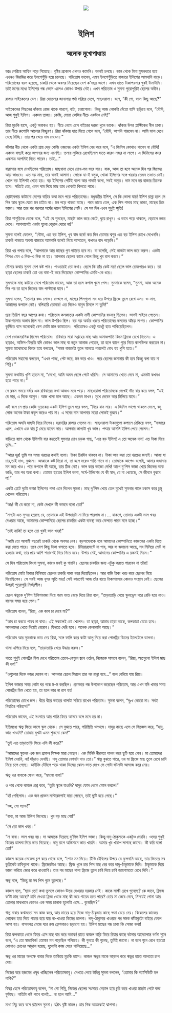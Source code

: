 <div align=center> <img src="../../metadata/images/rabibasariya/ইলিশ-অলোক-মুখোপাধ্যায়.jpg" align="center"></div><br><h1 align=center>ইলিশ</h1>
<h2 align=center>অলোক মুখোপাধ্যায়</h2><br>ভাদ্র পেরিয়ে আশ্বিন পড়ে গিয়েছে। বৃষ্টির প্রকোপ এখনও কমেনি। ভালই
চলছে। কাল থেকে টানা মুষলধারে হয়ে এখনও ঝিরঝির করে ইলশেগুঁড়ি হয়ে চলেছে। পরিতোষ
ভাবেন, এমন
ইলশেগুঁড়িতে বাজারে ইলিশের আমদানি বাড়ে। পরিতোষের বয়স হয়েছে, চাকরি থেকে অবসর
নিয়েছেন বেশ ক’বছর আগে। এখন হাতে টাকাপয়সার খুবই টানাটানি। তাই মনের মধ্যে ইলিশের
গন্ধ ভেসে এলেও কোনও উপায় নেই। এখন পরিতোষ ও সুমনা পুরোপুরিই ছেলের অধীন।

রাস্তায় সাইকেলের বেল। রিয়া দোতলার জানালার পর্দা সরিয়ে দেখে, মাছওয়ালা। বলে,
“কী গো, ভাল কিছু আছে?”

সাইকেলের পিছনের ঝাঁকায় রোজ থাকে পারশে, বাটা, চারাপোনা। কিন্তু আজ লোকটা দেঁতো হাসি
ছড়িয়ে বলে, “বৌদি, আজ শুধুই ইলিশ। একদম তাজা। কেজি, সোয়া কেজির নীচে একটাও নেই!”

রিয়া মুচকি হাসে, একটু অবাকও হয়। নীচে নেমে এসে বাইরের দরজা খুলে
ডাকে। ঝাঁকার উপর প্লাস্টিকের নীল ঢাকা। তার নীচে রুপোলি আলোর বিচ্ছুরণ। রিয়া
ঝাঁকায় হাত দিতে গেলে বলে, “বৌদি, আপনি পারবেন না। আমি ভাল দেখে বেছে দিচ্ছি। তার
পর খেয়ে দাম দেবেন।”

ঝাঁকার নীচ থেকে একটা প্রায় দেড় কেজি ওজনের একটা ইলিশ বের করে বলে,
“এ জিনিস কোথাও পাবেন
না বৌদি! একদম বাছাই করে আপনার জন্য এনেছি। তলায় লুকিয়ে রেখেছিলাম যাতে কারও নজর
না লাগে। এ জিনিসের কদর একমাত্র আপনিই দিতে পারেন। তাই…”

বারান্দায় বসে দেখছিলেন পরিতোষ। মাছখানা দেখে চোখ-মন ভরে যায়। যাক,
আজ তা হলে অনেক দিন
পর জিভের আড় ভাঙবে। এত বড় মাছ, তার স্বাদই আলাদা। লোকে যা-ই বলুক, খোকা ইলিশের সঙ্গে
খয়রার তেমন তফাত নেই। খেলে বড় ইলিশই খেতে হয়। বড় ইলিশের পেটিই বলো আর গাদাই বলো,
সবই অমৃত। দাম মনে
হয় হাজার তিনেক হবে। সত্যিই তো, এমন দাম দিয়ে মাছ তার খোকাই কিনতে পারে।

ছোটবেলায় কাটানো দেশের বাড়ির কথা মনে পড়ে পরিতোষের। মধুমতীর ইলিশ,
সে কি ভোলা যায়!
ইলিশ রান্না হলে সে দিন আর স্কুলে যেতে মন চাইত না। মন পড়ে থাকত মাছে। গরম ভাতে
তেল, এক পিস
গাদার মাছ ভাজা, মাছের ডিম ভাজা। আর তার পর গরগরে সর্ষের ঝালে ইলিশের পেটি। সে সব দিন
এখন শুধুই স্মৃতি!

রিয়া শাশুড়িকে ডেকে বলে, “এই যে শুনছেন, মাছটা ভাল করে কেটে, ধুয়ে রাখুন। এ ভাবে
পড়ে থাকলে, বেড়ালে নজর দেবে। আশপাশেই একটা হুলো বেড়াল ঘোরে না!”

সুমনা বলেই ফেলেন, “বৌমা, এত বড় ইলিশ, খুব স্বাদ হবে! কত দিন তোমার শ্বশুর এত বড়
ইলিশ চোখে দেখেননি। চাকরি থাকতে অবশ্য বাজারে আমদানি হলেই নিয়ে আসতেন, কখনও বাদ পড়েনি।”

রিয়া খর গলায় বলে, “আপনাকে আর মাছের গুণ গাইতে হবে না। যা বলেছি,
সেই কাজটা ভাল করে
করুন। একটা পিসও যেন এ দিক-ও দিক না হয়। আপনার ছেলের কানে গেলে কিন্তু খুব রাগ
করবে।”

বৌমার কথায় সুমনা বেশ কষ্ট পান। পাওয়ারই তো কথা। ছেলে কি তাঁর কেউ নয়!
ছেলে ভাল রোজগারও করে। তা ছাড়া ছেলের চাকরি তো ওর বাবা-ই করে দিয়েছেন কোম্পানির
এমডি-কে ধরে।

সুমনাকে মাছ কাটতে দেখে পরিতোষ ভাবেন, আজ তা হলে কপাল খুলে গেল। সুমনাকে বলেন,
“সুমনা, আজ অনেক দিন পর তা
হলে জিভের স্বাদ পাল্টানো যাবে।”

সুমনা বলেন, “তোমার বড্ড লোভ। দেখলে না, মাছের পিসগুলো সব ধরে উপরে ফ্রিজে তুলে
রেখে এল। ও-মাছ আমাদের কপালে নেই। বলিহারি তোমার! এত দিনেও মানুষ চিনলে না তুমি!”

প্রায় তিরিশ বছর আগের কথা। পরিতোষ কলকাতার একটা নামী কোম্পানির বড়বাবু
ছিলেন। ভালই মাইনে পেতেন। টাকাপয়সার অভাব ছিল না। ভাল উপরিও ছিল। বড় বড় অর্ডার
ধরতে পরিতোষের কলমের আঁচড় লাগত। কোম্পানির কুর্সিতে বসে অনেকেই বেশ মোটা মাল
কামাতেন। পরিতোষও একটু আধটু হাত পাকিয়েছিলেন।

বেশ ভোজনরসিক ছিলেন পরিতোষ। রবিবারে সারা সপ্তাহের মাছ আর আনাজপাতি
কিনে ফ্রিজে রেখে দিতেন। এ ছাড়াও, অফিস-ফিরতি যদি কোনও ভাল মাছ বা নতুন আনাজ পেতেন,
তা হলে ব্যাগে পুরে
নিতে কালবিলম্ব করতেন না। সুমনা মাঝেমধ্যে বিরক্ত হয়ে বলতেন, “সমস্ত বাজারটা তুলে
আনতে পারলেই বোধ হয় খুশি হতে।”

পরিতোষ সহাস্যে বলতেন, “এখন পাচ্ছ, পেট ভরে, মন ভরে খাও। পরে ছেলের জমানায় কী হবে
কিচ্ছু বলা যায় না গিন্নি।”

সুমনা কথাটায় খুশি হতেন না, “দেখো, আমি অমন ছেলে পেটে ধরিনি। সে আমাদের খেতে দেবে না,
এমনটা কখনও হতে পারে
না।”

সে রকম সময়ে বর্ষার এক রবিবারের কথা আজও মনে পড়ে। মাছওয়ালা পরিতোষকে
দেখেই দাঁত বার করে বলল, “এই যে সার, এ দিকে আসুন। আজ খাসা মাল আছে। একদম মাখন।
মুখে দেবেন আর মিলিয়ে যাবে।”

এই বলে সে প্রায় কেজি দুয়েকের একটা ইলিশ তুলে ধরে বলল, “নিয়ে যান সার। এ
জিনিস ভাগ্যে থাকলে মেলে, বহু লোক অনেক টাকা কবুল করেও পায় না। এ সবের দাম
আপনার মতো লোকই বুঝবে।”

পরিতোষ অমনি মাছটা নিয়ে নিলেন। দরাদরির রাস্তায় গেলেন না। মাছওয়ালা
টাকাগুলো কপালে ঠেকিয়ে বলল, “বাজারে এলে, এখানে এক বার ঢুঁ মেরে যাবেন সার। আপনার
ভাগ্যটা খুব ভাল। পদ্মার আসলি ইলিশ পেয়ে গেলেন।”

বাড়িতে ব্যাগ থেকে ইলিশটা বার করতেই সুমনার চোখ চড়ক গাছ, “এত্ত বড় ইলিশ! এ তো
অনেক দাম! এত টাকা দিয়ে তুমি…”

“আরে দূর! তুমি সব সময় খরচের কথাই বলো। টাকা চিরদিন থাকবে না। টাকা আয়
করা তো খরচের জন্যই। আত্মা যা চায়,তাই দাও, বুঝলে। আত্মাকে কষ্ট দিয়ো না, তা হলে মরেও শান্তি
পাবে না। তোমাকে আগেও বলেছি, আমার জমানায় মন ভরে খাও। পরে কপালে কী আছে,
তার ঠিক নেই। ভাল
করে ভাজো দেখি! আগে দু’পিস ভাজা খেয়ে জিভের আড় ভাঙি, তার পর অন্য কথা। তোমার হাতের ইলিশ ভাপা,
সর্ষে-ইলিশের যে কী
স্বাদ, যে না
খেয়েছে, সে
জীবনে বুঝবে না!”

একটা প্লেটে দুটো ভাজা ইলিশের গাদা এনে দিলেন সুমনা। মাছ দু’পিস খেয়ে
তেল মুখেই সুমনার গালে চকাস করে চুমু খেলেন পরিতোষ।

“আঃ! কী যে করো না, কেউ দেখলে কী ভাববে বলো তো!”

“মাছটা এত সুন্দর হয়েছে যে, তোমাকে এই উপহারটা না দিয়ে পারলাম না।... যাকগে,
তোমায় একটা ভাল খবর
দেওয়ার আছে, আমাদের কোম্পানিতে ছেলের চাকরির একটা ব্যবস্থা করে ফেলতে পারব মনে
হচ্ছে।”

“তাই নাকি! তা হলে তো খুবই ভাল খবর!”

“আমি তো আগামী বছরেই চাকরি থেকে অবসর নেব। বড়সাহেবকে বলে আমাদের
কোম্পানিতে কাজলের একটা হিল্লে করা যেতে পারে। তবে বেশ কিছু টাকা খসাতে হবে।
রিটায়ারমেন্টে যা পাব, আর যা জমানো আছে, সব মিলিয়ে মোট যা হওয়ার কথা, তার প্রায় আশি
শতাংশই দিয়ে দিতে হবে। উপায় নেই, আমাদের কোম্পানির এ রকমই নিয়ম।”

সে দিন পরিতোষ কিংবা সুমনা, কারও মনই কু গায়নি। ছেলের চাকরির জন্য এটুকু করতে
পারবেন না তাঁরা!

পরিতোষ মোটা টাকার বিনিময়ে ছেলের চাকরি পাকা করে দিয়েছিলেন। আর বাকি
টাকা খরচ করে ছেলের বিয়ে দিয়েছিলেন। সে সবই আজ ধূসর স্মৃতি মাত্র! সেই কারণেই আজ
তাঁর হাতে টাকাপয়সার কোনও সংস্থান নেই। ছেলের উপরই পুরোপুরি নির্ভরশীল।

ছেলে ঋভুকে দু’পিস ইলিশভাজা দিয়ে গরম ভাত বেড়ে দিয়ে রিয়া বলে,
“তাড়াতাড়ি খেয়ে
স্কুলড্রেস পরে রেডি হয়ে নাও। বাসের সময় হয়ে গেল।”

পরিতোষ বলেন, “রিয়া, এক কাপ চা দেবে মা?”

“আর চা করতে পারব না বাবা। এই সকালেই তো খেলেন। তা ছাড়া, আমার তাড়া আছে,
কলকাতা যেতে হবে।
আপনাদের খেতে দিয়েই বেরোব। ফিরতে দেরি হবে। অনেক কেনাকাটা আছে।”

পরিতোষ আর সুমনাকে ভাত দেয় রিয়া, সঙ্গে ফালি করে কাটা আলু দিয়ে করা
পোলট্রির ডিমের ট্যালটেলে ডালনা।

থালা এগিয়ে দিয়ে বলে, “তাড়াতাড়ি খেয়ে উদ্ধার করুন।”

পাতে শুধুই পোলট্রির ডিম দেখে পরিতোষ তেলে-বেগুনে জ্বলে ওঠেন, নিজেকে সামলে বলেন,
“রিয়া, অতগুলো ইলিশ মাছ কী
হল!”

“ওগুলোর দিকে নজর দেবেন না। আপনার ছেলে ফিরলে তার পর রান্না হবে...”
বলে বেরিয়ে যায় রিয়া।

ইলিশ ভাজার সময় গোটা ঘর গন্ধে ম-ম করছিল। প্রাণভরে গন্ধ উপভোগ করেছেন
পরিতোষ, আর এখন
যদি খাবার সময় পোলট্রির ডিম খেতে হয়, তা হলে কার না রাগ হয়!

পরিতোষের চোখে জল। ধীরে ধীরে ভাতের থালাটা সরিয়ে রাখেন পরিতোষ। সুমনা
বলেন, “দুঃখ
কোরো না। সবই নিয়তির পরিহাস!”

পরিতোষ ভাবেন, এই সংসারে আর শান্তি ফিরে আসবে বলে মনে হয় না।

ইতিমধ্যে ঋভু ফিরে আসে স্কুল থেকে। সে বুঝতে পারে, পরিস্থিতি থমথমে।
দাদুর কাছে এসে সে জিজ্ঞেস করে, “দাদু, ভাত খাওনি? তোমার মুখটা এমন শুকনো কেন!”

“তুই এত তাড়াতাড়ি ফিরে এলি কী করে?”

“আমাদের স্কুলের এক জন প্রাক্তন শিক্ষক মারা গেছেন। এক মিনিট নীরবতা
পালন করে ছুটি হয়ে গেল। মা তোমাদের ইলিশ দেয়নি, না! দাঁড়াও দেখছি। দাদু তোমার ফোনটা দাও
তো।” ঋভু বুঝতে পারে, ওর মা ফ্রিজে মাছ তুলে রেখে চাবি নিয়ে চলে গেছে। ডাইনিং টেবিলে পড়ে
থাকা ডিমের ঝোল-ভাত দেখে সে গোটা ঘটনাটা আন্দাজ করে নেয়।

ঋভু ওর বাবাকে ফোন করে, “হ্যালো বাবা!”

ও পার থেকে কাজল প্রশ্ন করে, “তুমি স্কুলে যাওনি? দাদুর ফোন থেকে ফোন করলে!”

“হ্যাঁ গেছিলাম। এক জন প্রাক্তন মাস্টারমশাই মারা গেছেন, তাই ছুটি হয়ে গেছে।”

“ওহ, সো স্যাড!”

“বাবা, মা আজ ইলিশ কিনেছে। খুব বড় মাছ গো!”

“সে তো ভাল খবর।”

“না বাবা। ভাল খবর নয়। মা আমাকে দিয়েছে দু’পিস ইলিশ ভাজা। কিন্তু
দাদু-ঠাকুমাকে একটুও দেয়নি। ওদের শুধুই ডিমের ডালনা দিয়ে ভাত দিয়েছে। দাদু রাগে
অভিমানে ভাত খায়নি। আমার খুব খারাপ লাগছে জানো। কী করি বলো তো!”

কাজল কয়েক সেকেন্ড চুপ করে থেকে বলে, “শোন মন দিয়ে। টিভি টেবিলের উপরে যে
ফুলদানি আছে, তার ভিতরে সব ডুপ্লিকেট চাবিগুলো থাকে। ফ্রিজেরটাও আছে। ফ্রিজ খুলে
চার পিস মাছ বের করে দাদু-ঠাকুমাকে দিবি। ঠাকুমাকে দিয়ে ভাজা করিয়ে জোর করে
খাওয়াবি। তার পর মাছের থালা ফ্রিজে তুলে চাবি দিয়ে চাবি জায়গামতো রেখে দিবি।”

ঋভু বলে, “কিন্তু মা সব পিস গুনে তুলেছে।”

কাজল বলে, “ছাড় তো! কথা তুললে কোনও উত্তর দেওয়ার দরকার নেই। কাকে সাক্ষী রেখে
গুনেছে? কে জানে,
ফ্রিজে ক’টা মাছ আছে?
চাবি দেওয়া ফ্রিজ
থেকে মাছ কী করে গায়েব হতে পারে? তোর মা ভেবে নেবে, নিশ্চয়ই গোনা আর তোলার মাঝখানে কোনও এক
সময় চালাক হুলোটা এসে... বুঝেছিস?”

ঋভু বাবার কথামতো সব কাজ করে, আর মায়ের হয়ে নিজে দাদু-ঠাকুমার কাছে ক্ষমা চেয়ে
নেয়। বিকেলের কাজের লোকের হাত দিয়ে পাচার হয়ে যায় না-খাওয়া ডিমের ডালনা।
দাদু-ঠাকুমার খাওয়ার পর সমস্ত কাঁটাকুটো বাইরে ফেলে আসা হয়। বাসনপত্র মেজে ঘরে রুম
ফ্রেশনারও ছড়ানো হয়। ইলিশ মাছের গন্ধ ঢাকা কি সোজা কথা!

রিয়া কলকাতা থেকে ফিরে এসে মাছ বার করে অবাক! রাতে কাজল বাড়ি ফিরে
রিয়ার কাছে ঘটনার আদ্যোপান্ত বর্ণনা শুনে বলে, “এ তো স্বাভাবিক! তোমার মন পড়েছিল শপিংয়ে।
কী গুনতে কী গুনেছ, তুমিই জানো। না হলে গুনে রেখে হয়তো কোথাও চোখের আড়াল হয়েছ, হুলোটা কাজ সেরে
পালিয়েছে...”

ঋভু ওর মায়ের অলক্ষে বাবার দিকে তাকিয়ে মুচকি হাসে। কাজল ঋভুর মাকে
আড়াল করে ঋভুর হাতে আলতো চাপ দেয়।

নিজের ঘরে হজমের ওষুধ খাচ্ছিলেন পরিতোষবাবু। দেখতে পেয়ে উদ্বিগ্ন
সুমনা বললেন, “তোমার কি অ্যাসিডিটি হল নাকি?”

বিষণ্ণ হেসে পরিতোষবাবু বলেন, “না গো গিন্নি, নিজের ছেলের সংসারে বেড়াল হয়ে চুরি করে
খাওয়া মাছটা পেটে বড্ড ফুটছে। নাতিটা কষ্ট পাবে বলেই... না হলে আমি...”

মাথা নিচু করে বসে রইলেন সুমনা। হঠাৎ বৃষ্টি নামল। চার দিক আচমকাই
ঝাপসা।